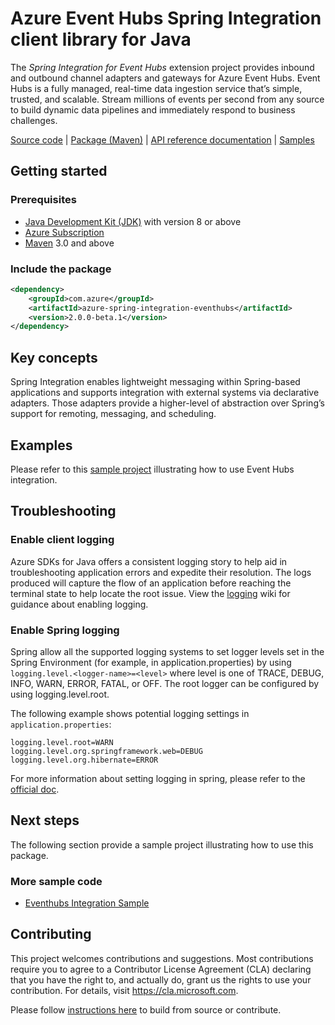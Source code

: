 # Azure Event Hubs Spring Integration client library for Java

The *Spring Integration for Event Hubs* extension project provides inbound and outbound channel adapters and gateways for Azure Event Hubs.
Event Hubs is a fully managed, real-time data ingestion service that’s simple, trusted, and scalable. Stream millions of events per second from any source to build dynamic data pipelines and immediately respond to business challenges.

[Source code][src] | [Package (Maven)][package] | [API reference documentation][refdocs] | [Samples][sample]

## Getting started
### Prerequisites
- [Java Development Kit (JDK)][jdk_link] with version 8 or above
- [Azure Subscription][azure_subscription]
- [Maven][maven] 3.0 and above

### Include the package
[//]: # ({x-version-update-start;com.microsoft.azure:spring-integration-eventhubs;current})
```xml
<dependency>
    <groupId>com.azure</groupId>
    <artifactId>azure-spring-integration-eventhubs</artifactId>
    <version>2.0.0-beta.1</version>
</dependency>
```
[//]: # ({x-version-update-end})

## Key concepts
Spring Integration enables lightweight messaging within Spring-based applications and supports integration with external systems via declarative adapters. Those adapters provide a higher-level of abstraction over Spring’s support for remoting, messaging, and scheduling.

## Examples
Please refer to this [sample project][sample] illustrating how to use Event Hubs integration.

## Troubleshooting
### Enable client logging
Azure SDKs for Java offers a consistent logging story to help aid in troubleshooting application errors and expedite their resolution. The logs produced will capture the flow of an application before reaching the terminal state to help locate the root issue. View the [logging][logging] wiki for guidance about enabling logging.

### Enable Spring logging
Spring allow all the supported logging systems to set logger levels set in the Spring Environment (for example, in application.properties) by using `logging.level.<logger-name>=<level>` where level is one of TRACE, DEBUG, INFO, WARN, ERROR, FATAL, or OFF. The root logger can be configured by using logging.level.root.

The following example shows potential logging settings in `application.properties`:

```properties
logging.level.root=WARN
logging.level.org.springframework.web=DEBUG
logging.level.org.hibernate=ERROR
```

For more information about setting logging in spring, please refer to the [official doc][logging_doc].
 

## Next steps

The following section provide a sample project illustrating how to use this package.
### More sample code
- [Eventhubs Integration Sample][sample]

## Contributing
This project welcomes contributions and suggestions.  Most contributions require you to agree to a Contributor License Agreement (CLA) declaring that you have the right to, and actually do, grant us the rights to use your contribution. For details, visit https://cla.microsoft.com.

Please follow [instructions here][contributing_md] to build from source or contribute.

<!-- Link -->
[src]: https://github.com/Azure/azure-sdk-for-java/tree/master/sdk/spring/azure-spring-integration-eventhubs/src
[package]: https://mvnrepository.com/artifact/com.microsoft.azure/spring-integration-eventhubs
[refdocs]: https://azure.github.io/azure-sdk-for-java/spring.html#spring-integration-eventhubs
[sample]: https://github.com/Azure/azure-sdk-for-java/tree/master/sdk/spring/azure-spring-boot-samples/azure-spring-integration-sample-eventhubs
[logging]: https://github.com/Azure/azure-sdk-for-java/wiki/Logging-with-Azure-SDK#use-logback-logging-framework-in-a-spring-boot-application
[azure_subscription]: https://azure.microsoft.com/free
[logging_doc]: https://docs.spring.io/spring-boot/docs/current/reference/html/spring-boot-features.html#boot-features-logging
[contributing_md]: https://github.com/Azure/azure-sdk-for-java/tree/master/sdk/spring/CONTRIBUTING.md
[maven]: http://maven.apache.org/
[source_code]: https://github.com/Azure/azure-sdk-for-java/tree/master/sdk/spring/azure-spring-integration-eventhubs
[jdk_link]: https://docs.microsoft.com/java/azure/jdk/?view=azure-java-stable
